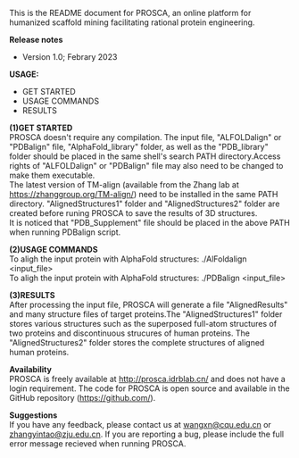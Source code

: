 This is the README document for PROSCA, an online platform for humanized scaffold mining facilitating rational protein engineering.  

**Release notes**  
* Version 1.0; Febrary 2023

**USAGE:**  
* GET STARTED  
* USAGE COMMANDS  
* RESULTS  

**(1)GET STARTED**  
PROSCA doesn't require any compilation. The input file, "ALFOLDalign" or "PDBalign" file, "AlphaFold_library" folder, as well as the "PDB_library" folder should be placed in the same shell's search PATH directory.Access rights of "ALFOLDalign" or "PDBalign" file may also need to be changed to make them executable.  
The latest version of TM-align (available from the Zhang lab at https://zhanggroup.org/TM-align/) need to be installed in the same PATH directory. "AlignedStructures1" folder and "AlignedStructures2" folder are created before runing PROSCA to save the results of 3D structures.   
It is noticed that "PDB_Supplement" file should be placed in the above PATH when running PDBalign script.  

**(2)USAGE COMMANDS**  
To aligh the input protein with AlphaFold structures: ./AlFoldalign <input_file>  
To aligh the input protein with AlphaFold structures: ./PDBalign <input_file>  

**(3)RESULTS**  
After processing the input file, PROSCA will generate a file "AlignedResults" and many structure files of target proteins.The "AlignedStructures1" folder stores various structures such as the superposed full-atom structures of two proteins and discontinuous strucures of human proteins. The "AlignedStructures2" folder stores the complete structures of aligned human proteins.  


**Availability**  
PROSCA is freely available at http://prosca.idrblab.cn/ and does not have a login requirement. The code for PROSCA is open source and available in the GitHub repository (https://github.com/).  

**Suggestions**  
If you have any feedback, please contact us at wangxn@cqu.edu.cn or zhangyintao@zju.edu.cn. If you are reporting a bug, please include the full error message recieved when running PROSCA.  

